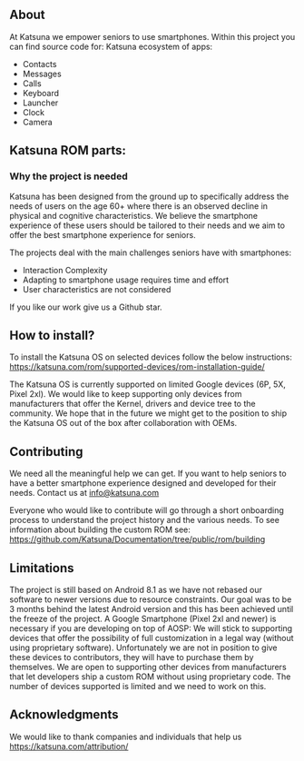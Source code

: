 ## About
At Katsuna we empower seniors to use smartphones.
Within this project you can find source code for:
Katsuna ecosystem of apps:
- Contacts  
- Messages
- Calls
- Keyboard
- Launcher
- Clock
- Camera

## Katsuna ROM parts:
 
### Why the project is needed

Katsuna has been designed from the ground up to specifically address the needs of users on the age 60+ where there is an observed decline in physical and cognitive characteristics.
We believe the smartphone experience of these users should be tailored to their needs and we aim to offer the best smartphone experience for seniors.

The projects deal with the main challenges seniors have with smartphones:
- Interaction Complexity
- Adapting to smartphone usage requires time and effort
- User characteristics are not considered

If you like our work give us a Github star.

## How to install?
To install the Katsuna OS on selected devices follow the below instructions:
https://katsuna.com/rom/supported-devices/rom-installation-guide/
 
The Katsuna OS is currently supported on limited Google devices (6P, 5X, Pixel 2xl). We would like to keep supporting only devices from manufacturers that offer the Kernel, drivers and device tree to the community. We hope that in the future we might get to the position to ship the Katsuna OS out of the box after collaboration with OEMs.
 
## Contributing

We need all the meaningful help we can get. If you want to help seniors to have a better smartphone experience designed and developed for their needs. Contact us at info@katsuna.com

Everyone who would like to contribute will go through a short onboarding process to understand the project history and the various needs.
To see information about building the custom ROM see:
https://github.com/Katsuna/Documentation/tree/public/rom/building

## Limitations
The project is still based on Android 8.1 as we have not rebased our software to newer versions due to resource constraints. Our goal was to be 3 months behind the latest Android version and this has been achieved until the freeze of the project.
A Google Smartphone (Pixel 2xl and newer) is necessary if you are developing on top of AOSP: We will stick to supporting devices that offer the possibility of full customization in a legal way (without using proprietary software). Unfortunately we are not in position to give these devices to contributors, they will have to purchase them by themselves. We are open to supporting other devices from manufacturers that let developers ship a custom ROM without using proprietary code. The number of devices supported is limited and we need to work on this.
 
## Acknowledgments
We would like to thank companies and individuals that help us
https://katsuna.com/attribution/
